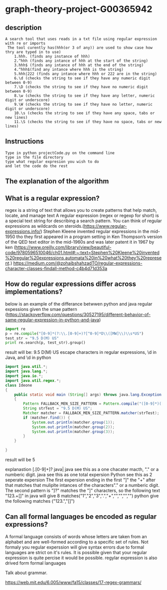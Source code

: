 # graph-theory-project-G00365942



## description 
    A search tool that uses reads in a txt file using regular expression with re or imports
     The tool curently has(hhh(or 3 of any)) are used to show case how thry are typed in to use) 
        1.hhh. (finds any instance of hhh)
        2.^hhh (finds any intance of hhh at the start of the string)
        3.hhh$ (finds any intance of hhh at the end of the string)
        4.^hhh$(find any intance where hhh is the string)
        5.hhh|222 (finds any intance where hhh or 222 are in the string)
        6.\d (checks the string to see if they have any numeric digit between 0-9)
        7.\D (checks the string to see if they have no numeric digit between 0-9)
        8.\w (checks the string to see if they have any letter, numeric digit or underscore)
        9.\W (checks the string to see if they have no letter, numeric digit or underscore)
        10.\s (checks the string to see if they have any space, tabs or new lines)
        11.\S (checks the string to see if they have no space, tabs or new lines)

## Instructions
    Type in python projectCode.py on the command line
    type in the file directory
    type what regular expresion you wish to do
    and let the code do the rest

## The explanation of the algorithm


## What is a regular expression?
regex is a string of text that allows you to create patterns that help match, locate, and manage text
A regular expression (regex or regexp for short) is a special text string for describing a search pattern. You can think of regular expressions as wildcards on steroids.(https://www.regular-expressions.info/)
Stephen Kleene invented regular expressions in the mid-1950 tho they first appeared in a program setting in Ken Thompson’s version of the QED text editor in the mid-1960s and was later patent it in 1967 by ken (https://www.oreilly.com/library/view/beautiful-code/9780596510046/ch01.html#:~:text=Stephen%20Kleene%20invented%20regular%20expressions,automata%20in%20what%20they%20represent.)
https://medium.com/@zohaibshahzadTO/regular-expressions-character-classes-findall-method-c4b4d71d353a
## How do regular expressions differ across implementations?
below is an example of the differance betwwen python and java regular expessions given the smae pattern
(https://stackoverflow.com/questions/30527195/different-behavior-of-same-regular-expression-in-python-and-java)
```python
import re
p = re.compile("[0-9]*(?:\\.[0-9]+)?[^0-9]*D\\([MW]\\)\\s*US")
test_str = "9.5 D(M) US"
print re.search(p, test_str).group()
```
result will be:
9.5 D(M) US
 escape characters in regular expressions, \\d in Java, and \d in python

```java
import java.util.*;
import java.lang.*;
import java.io.*;
import java.util.regex.*;
class Ideone
{
	public static void main (String[] args) throws java.lang.Exception
	{
		Pattern FALLBACK_MEN_SIZE_PATTERN = Pattern.compile("([0-9]*)([\\.[0-9]+]?)([^0-9]*)D\\([M|W]\\)\\s*US");
        String strTest = "9.5 D(M) US";
        Matcher matcher = FALLBACK_MEN_SIZE_PATTERN.matcher(strTest);
        if (matcher.find()) {
            System.out.println(matcher.group(1));
            System.out.println(matcher.group(2));
            System.out.println(matcher.group(3));
        }
    }
 
}
```
result will be 
5

explanastion
[\.[0-9]+]?
java|
java see this as a one chacater macth, "." or a numberic digit.
java see this as one total expersion
Python see this as 2 seperate expersion
The first expersion ending in the first "]" the "+" after that matches that muliplte intances of the characters"." or a numberic digit. The second pattern is "]?" matches the "]" characters, 
so the following text "123.+[]" in java will give 8 matches("1","2","3",".","+","","","","")
python give the following matches ("123.","[]")
## Can all formal languages be encoded as regular expressions?
 A formal language consists of words whose letters are taken from an alphabet and are well-formed according to a specific set of rules. Not formaly you regular experssion will give syntax errors due to formal languages are strict on it's rules. It is possible given that your regular expression is quite percise it would be possible. regylar expression is also drived form formal languages 

Talk about grammar.

https://web.mit.edu/6.005/www/fa15/classes/17-regex-grammars/

